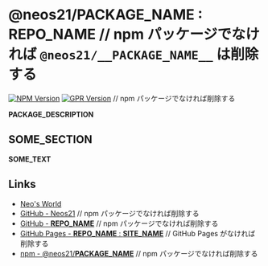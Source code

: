# @neos21/__PACKAGE_NAME__ : __REPO_NAME__  // npm パッケージでなければ `@neos21/__PACKAGE_NAME__` は削除する

[![NPM Version](https://img.shields.io/npm/v/@neos21/__PACKAGE_NAME__.svg)](https://www.npmjs.com/package/@neos21/__PACKAGE_NAME__) [![GPR Version](https://img.shields.io/github/package-json/v/neos21/__REPO_NAME__?label=github)](https://github.com/Neos21/__REPO_NAME__/pkgs/npm/__PACKAGE_NAME__)  // npm パッケージでなければ削除する

__PACKAGE_DESCRIPTION__


## __SOME_SECTION__

__SOME_TEXT__


## Links

- [Neo's World](https://neos21.net/)
- [GitHub - Neos21](https://github.com/Neos21/)  // npm パッケージでなければ削除する
- [GitHub - __REPO_NAME__](https://github.com/Neos21/__REPO_NAME__)  // npm パッケージでなければ削除する
- [GitHub Pages - __REPO_NAME__ : __SITE_NAME__](https://neos21.github.io/__REPO_NAME__)  // GitHub Pages がなければ削除する
- [npm - @neos21/__PACKAGE_NAME__](https://www.npmjs.com/package/@neos21/__PACKAGE_NAME__)  // npm パッケージでなければ削除する
